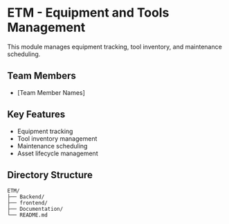 # ETM - Equipment and Tools Management

This module manages equipment tracking, tool inventory, and maintenance scheduling.

## Team Members
- [Team Member Names]

## Key Features
- Equipment tracking
- Tool inventory management
- Maintenance scheduling
- Asset lifecycle management

## Directory Structure
```
ETM/
├── Backend/
├── frontend/
├── Documentation/
└── README.md
```